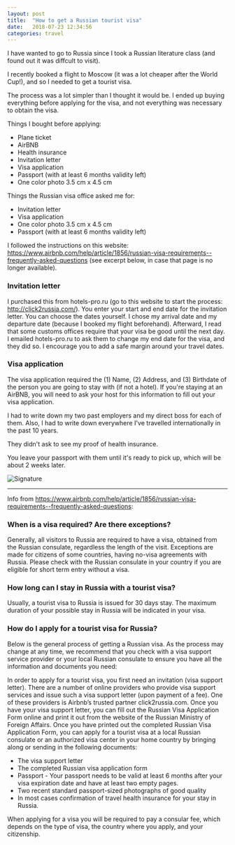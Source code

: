 ```yaml
---
layout: post
title:  "How to get a Russian tourist visa"
date:   2018-07-23 12:34:56
categories: travel
---
```


I have wanted to go to Russia since I took a Russian literature class (and found out it was diffcult to visit).

I recently booked a flight to Moscow (it was a lot cheaper after the World Cup!), and so I needed to get a tourist visa.

The process was a lot simpler than I thought it would be. I ended up buying everything before applying for the visa, and not everything was necessary to obtain the visa.

Things I bought before applying:
- Plane ticket
- AirBNB
- Health insurance
- Invitation letter
- Visa application
- Passport (with at least 6 months validity left)
- One color photo 3.5 cm x 4.5 cm

Things the Russian visa office asked me for:
- Invitation letter
- Visa application
- One color photo 3.5 cm x 4.5 cm
- Passport (with at least 6 months validity left)

I followed the instructions on this website: https://www.airbnb.com/help/article/1856/russian-visa-requirements--frequently-asked-questions (see excerpt below, in case that page is no longer available).

### Invitation letter 

I purchased this from hotels-pro.ru (go to this website to start the process: http://click2russia.com/). You enter your start and end date for the invitation letter. You can choose the dates yourself. I chose my arrival date and my departure date (because I booked my flight beforehand). Afterward, I read that some customs offices require that your visa be good until the next day. I emailed hotels-pro.ru to ask them to change my end date for the visa, and they did so. I encourage you to add a safe margin around your travel dates.

### Visa application

The visa application required the (1) Name, (2) Address, and (3) Birthdate of the person you are going to stay with (if not a hotel). If you're staying at an AirBNB, you will need to ask your host for this information to fill out your visa application.

I had to write down my two past employers and my direct boss for each of them. Also, I had to write down everywhere I've travelled internationally in the past 10 years.

They didn't ask to see my proof of health insurance.

You leave your passport with them until it's ready to pick up, which will be about 2 weeks later. 

![Signature]({{site.url}}/assets/clear_whale.png)  

---  

Info from https://www.airbnb.com/help/article/1856/russian-visa-requirements--frequently-asked-questions:

### When is a visa required? Are there exceptions?
Generally, all visitors to Russia are required to have a visa, obtained from the Russian consulate, regardless the length of the visit.  Exceptions are made for citizens of some countries, having no-visa agreements with Russia. Please check with the Russian consulate in your country if you are eligible for short term entry without a visa.

### How long can I stay in Russia with a tourist visa?
Usually, a tourist visa to Russia is issued for 30 days stay. The maximum duration of your possible stay in Russia will be indicated in your visa.

### How do I apply for a tourist visa for Russia?
Below is the general process of getting a Russian visa. As the process may change at any time, we recommend that you check with a visa support service provider or your local Russian consulate to ensure you have all the information and documents you need:

In order to apply for a tourist visa, you first need an invitation (visa support letter). There are a number of online providers who provide visa support services and issue such a visa support letter (upon payment of a fee). One of these providers is Airbnb’s trusted partner click2russia.com.
Once you have your visa support letter, you can fill out the Russian Visa Application Form online and print it out from the website of the Russian Ministry of Foreign Affairs.
Once you have printed out the completed Russian Visa Application Form, you can apply for a tourist visa at a local Russian consulate or an authorized visa center in your home country by bringing along or sending in the following documents:
- The visa support letter
- The completed Russian visa application form
- Passport - Your passport needs to be valid at least 6 months after your visa expiration date and have at least two empty pages.
- Two recent standard passport-sized photographs of good quality
- In most cases confirmation of travel health insurance for your stay in Russia.

When applying for a visa you will be required to pay a consular fee, which depends on the type of visa, the country where you apply, and your citizenship.
